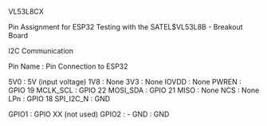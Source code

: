 VL53L8CX


Pin Assignment for ESP32 Testing with the SATEL$VL53L8B - Breakout Board

I2C Communication

Pin Name    : Pin Connection to ESP32

5V0         :   5V (input voltage)
1V8         :   None
3V3         :   None
IOVDD       :   None
PWREN       :   GPIO 19
MCLK_SCL    :   GPIO 22
MOSI_SDA    :   GPIO 21
MISO        :   None
NCS         :   None
LPn         :   GPIO 18
SPI_I2C_N   :   GND

GPIO1       :   GPIO XX (not used)
GPIO2       :   -
GND         :   GND
